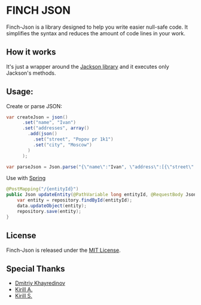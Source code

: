 # FINCH JSON

Finch-Json is a library designed to help you write easier null-safe code. It simplifies the syntax and reduces the amount of code lines in your work.

## How it works

It's just a wrapper around the [Jackson library](https://github.com/FasterXML/jackson) and it executes only Jackson's methods.    
 
## Usage:

Create or parse JSON:

```java
var createJson = json()
      .set("name", "Ivan")
      .set("addresses", array()
        .add(json()
          .set("street", "Popov pr 1k1")
          .set("city", "Moscow")
        )
      );

var parseJson = Json.parse("{\"name\":"Ivan", \"address\":[{\"street\": \"Popov pr 1k1\"}]}");
```

Use with [Spring](https://spring.io/)

```java
@PostMapping("/{entityId}")
public Json updateEntity(@PathVariable long entityId, @RequestBody Json data) { // data : {"updatedField": "new value"}
    var entity = repository.findById(entityId);
    data.updateObject(entity);
    repository.save(entity);      
}

```

## License

Finch-Json is released under the [MIT License](LICENSE.md).

## Special Thanks

- [Dmitriy Khayredinov](https://github.com/khayredinov)
- [Kirill A.](https://github.com/kirill-astapov)
- [Kirill S.](https://github.com/kirrok)



